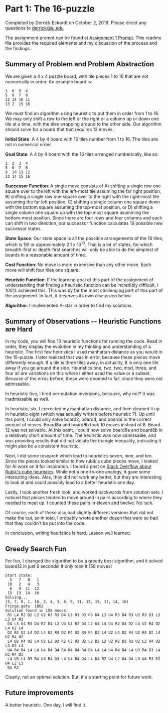 # Part 1: The 16-puzzle

Completed by Derrick Eckardt on October 2, 2018.  Please direct any questions to [derrick@iu.edu](mailto:derrick@iu.edu)

The assignment prompt can be found at [Assignment 1 Prompt](https://github.iu.edu/cs-b551-fa2018/derrick-a1/blob/master/a1-v2.pdf).  This readme file provides the required elements and my discussion of the process and the findings.

## Summary of Problem and Problem Abstraction

We are given a 4 x 4 puzzle board, with tile pieces 1 to 16 that are not numerically in order.  An example board is:

    1  6  3  4
    5  9  7  8
    12 14 10 11
    13 2  15 16

We must find an algorithm using heuristic to put them in order from 1 to 16.  We may only shift a row to the left or the right or a column up or down one tile at a time, with the tiles wrapping around to the other side.  Our algorithm should solve for a board that that requires 12 moves.


**Initial State**: A 4 by 4 board with 16 tiles number from 1 to 16.  The tiles are not in numerical order.

**Goal State**: A 4 by 4 board with the 16 tiles arranged numberically, like so:

    1  2  3  4
    5  6  7  8
    9  10 11 12
    13 14 15 16

**Successor Function**: A single move consists of A) shifting a single row one square over to the left with the left-most tile assuming the far right position, B) shifting a single row one square over to the right with the right-most tile assuming the far left position, C) shifting a single column one square down with the bottom square assuming the top-most position, or D) shifting a single column one square up with the top-most square asumming the bottom-most position.  Since there are four rows and four columns and each can shift in two direction, our successor function calculates 16 possible new successor states.

**State Space**: Our state space is all the possible arrangements of the 16 tiles, which is 16! or approximately 2.1 x 10<sup>13</sup>.  That is a lot of states, for which breadth-first or depth-first searches will only be able to do the simplest of boards in a reasonable amount of time.

**Cost Function**:  No move is more expensive than any other move.  Each move will shift four tiles one square.

**Heuristic Function**: If the learning goal of this part of the assignment of understanding that finding a heuristic function can be incredibly difficult, I 100% achieved this. This was by far the most challenging part of this part of the assignment.  In fact, it deserves its own discussion below.

**Algorithm**: I implemented A-star in order to find my solutions.

## Summary of Observations -- Heuristic Functions are Hard

In my code, you will find 13 heuristic functions for running the code.  Read in order, they display the evolution in my thinking and understanding of a heuristic.  The first few heuristics I used manhattan distance as you would in the 15-puzzle.  I later realized that was in error, because these pieces move differently enough.  If a tile is three tiles away, in actuality, it is only one tile away if you go around the side.  Heuristics one, two, two_mod, three, and four all are variations on this where I either used the value or a subset.  Because of the erros before, these were doomed to fail, since they were not admissable.

In heuristic five, I tired permutation inversions, because, why not?  It was inadmissable as well.

In heuristic, six, I corrected my manhattan distance, and then cleaned it up in heuristic eight (which was actually written before heuristic 7).  Up until this point, I could only solve board2, board4, and board6 in the correct amount of moves. Board8a and board8b took 10 moves instead of 8.  Board 12 was not solvable.  At this point, I could now solve board8a and board8b in a relatively short amount of time.  The heuristic was now admissable, and was providing results that did not violate the triangle inequality, indicating it might also be a consistent heuristic.

Next, I did some research which lead to heuristics seven, nine, and ten.  Since the pieces looked similar to how rubik's cube pieces move, I looked for AI work on it for inspiration.  I found a post on [Stack Overflow about Rubik's cube heuristics](https://stackoverflow.com/questions/36490073/heuristic-for-rubiks-cube).  While not a one-to-one analogy, it gave some interesting ideas.  Alas, they did not work any better, but they are interesting to look at and could possibly lead to a better heuristic one day.

Lastly, I took another fresh look, and worked backwards from solution sets. I noticed that pieces tended to move around in pairs according to where they needed to meet up.  I counted these pairs in eleven and twelve.  No luck.

Of course, each of these also had slightly different versions that did not make the cut, so in total, I probably wrote another dozen that were so bad that they couldn't be put into the code.

In conclusion, writing heuristics is hard.  Lesson well learned.

## Greedy Search Fun

For fun, I changed the algorithm to be a greedy best algorithm, and it solved board12 in just 9 seconds! It only took it 158 moves!

    Start state: 
      5   7   8   1
     10   2   4   3
      6   9  11  12
     15  13  14  16
    Solving...
    (5, 7, 8, 1, 10, 2, 4, 3, 6, 9, 11, 12, 15, 13, 14, 16)
    Fringe.gets  1862
    Solution found in 158 moves:
     R1 L4 R2 D2 L2 U2 U3 R3 D4 L3 D3 D3 R3 U4 L3 U4 R3 D4 R3 U3 R3 D3 L3 L3 U4 R3
     D4 L3 U4 R3 D4 R2 D4 L2 U4 U4 R2 D4 L2 U4 L4 U4 R4 D4 D2 L4 U2 R4 D2 L4 U2 L4
     D2 R4 U2 L4 D2 L4 U2 R4 D2 R4 U2 R4 R4 D2 L4 U2 L4 D2 R4 U2 R4 D2 L4 U2 R4 U2
     L4 D2 R4 U2 L4 U2 L2 D2 R2 U2 R2 U2 L2 D2 L2 U2 R2 D2 R2 U2 L2 R4 U2 L4 D2 L4
     U4 R4 D4 L4 L4 U4 R4 D4 R4 R4 U4 R4 D4 L4 L4 U4 R4 D4 L4 U3 R4 D3 L4 U3 R4 D3
     L4 U3 L4 D3 R4 U3 R4 D3 L4 U4 R4 D4 L4 D4 R2 U4 L2 D4 D4 L3 U4 R3 R2 U4 L2 L3
     D4 R3
 
 Clearly, not an optimal solution.  But, it's a starting point for future work.

## Future improvements

A better heuristic.  One day, I will find it.